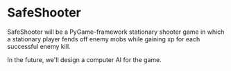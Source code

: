 # SafeShooter
SafeShooter will be a PyGame-framework stationary shooter game in which a
stationary player fends off enemy mobs while gaining xp for each successful
enemy kill. 

In the future, we'll design a computer AI for the game. 
